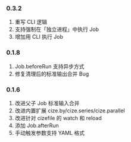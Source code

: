 ### 0.3.2
1. 重写 CLI 逻辑
2. 支持强制在「独立进程」中执行 Job
3. 增加用 CLI 执行 Job

### 0.1.8
1. Job.beforeRun 支持异步方式
2. 修复清理后的标准输出合并 Bug

### 0.1.6
1. 改进父子 Job 标准输入合并
2. 改进内置扩展 cize.by/cize.series/cize.parallel
3. 改进针对 cizefile 的 watch 和 reload
4. 添加 Job.afterRun
5. 手动触发参数支持 YAML 格式